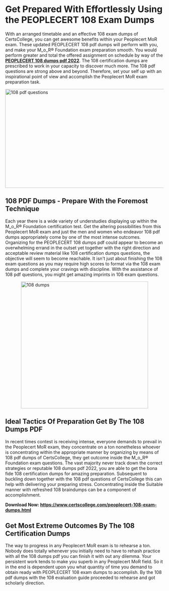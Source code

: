 <h1><strong>Get Prepared With Effortlessly Using the PEOPLECERT 108 Exam Dumps&nbsp;</strong></h1>
<p><span style="font-weight: 400;">With an arranged timetable and an effective  108 exam dumps of CertsCollege, you can get awesome benefits within your Peoplecert MoR exam. These updated PEOPLECERT 108 pdf dumps will perform with you, and make your M_o_R® Foundation exam preparation smooth. You would perform greater and total the offered assignment on schedule by way of the <strong><a href="https://www.certscollege.com/peoplecert-108-exam-dumps.html">PEOPLECERT 108 dumps pdf 2022</a></strong>. The 108 certification dumps are prescribed to work in your capacity to discover much more. The  108 pdf questions are strong above and beyond. Therefore, set your self up with an inspirational point of view and accomplish the Peoplecert MoR exam preparation task.&nbsp;</span></p>
<p><span style="font-weight: 400;"><img style="display: block; margin-left: auto; margin-right: auto;" src="https://i.ibb.co/CPDK3ps/Yellow-and-Blue-Initiative-Blog-Banner.png" alt="108 pdf questions" width="559" height="315" /></span></p>
<h2><strong>108 PDF Dumps - Prepare With the Foremost Technique</strong></h2>
<p><span style="font-weight: 400;">Each year there is a wide variety of understudies displaying up within the M_o_R® Foundation certification test. Get the altering possibilities from this Peoplecert MoR exam and just the men and women who endeavor 108 pdf dumps appropriately come by one of the most intense outcomes. Organizing for the PEOPLECERT 108 dumps pdf could appear to become an overwhelming errand in the outset yet together with the right direction and acceptable review material like 108 certification dumps questions, the objective will seem to become reachable. It isn't just about finishing the 108 exam questions as you may require high scores to format via the 108 exam dumps and complete your cravings with discipline. With the assistance of 108 pdf questions, you might get amazing imprints in 108 exam questions.</span></p>
<p><span style="font-weight: 400;"><a href="https://tinyurl.com/ycprq4t5"><img style="display: block; margin-left: auto; margin-right: auto;" src="https://i.ibb.co/9tMrhdY/Teacher-Appreciation-Invitation.png" alt="108 dumps " width="404" height="404" /></a></span></p>
<h2><strong>Ideal Tactics Of Preparation Get By The 108 Dumps PDF</strong></h2>
<p><span style="font-weight: 400;">In recent times contest is receiving intense, everyone demands to prevail in the Peoplecert MoR exam, they concentrate on a ton nonetheless whoever is concentrating within the appropriate manner by organizing by means of 108 pdf dumps of CertsCollege, they get outcome inside the M_o_R® Foundation exam questions. The vast majority never track down the correct strategies or reputable 108 dumps pdf 2022, you are able to get the bona fide 108 certification dumps for amazing preparation. Subsequent to buckling down together with the  108 pdf questions of CertsCollege this can help with delivering your preparing stress. Concentrating inside the Suitable manner with refreshed 108 braindumps can be a component of accomplishment.</span></p>
<p><span style="font-weight: 400;"><strong>Download Now: <a href="https://www.certscollege.com/peoplecert-108-exam-dumps.html">https://www.certscollege.com/peoplecert-108-exam-dumps.html</a></strong></span></p>
<h2><strong>Get Most Extreme Outcomes By The 108 Certification Dumps</strong></h2>
<p><span style="font-weight: 400;">The way to progress in any Peoplecert MoR exam is to rehearse a ton. Nobody does totally whenever you initially need to have to rehash practice with all the 108 dumps pdf you can finish it with out any dilemma. Your persistent work tends to make you superb in any Peoplecert MoR field. So it in the end is dependent upon you what quantity of time you demand to obtain ready with PEOPLECERT 108 exam dumps to accomplish. By the 108 pdf dumps with the 108 evaluation guide proceeded to rehearse and got scholarly direction.</span></p>
